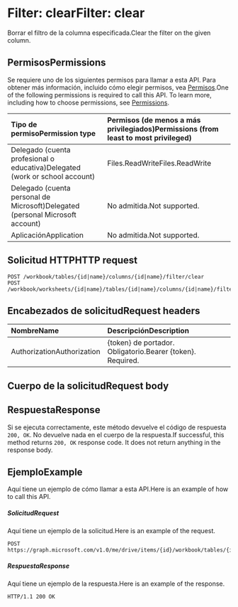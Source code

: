 # <a name="filter-clear"></a><span data-ttu-id="25cda-101">Filter: clear</span><span class="sxs-lookup"><span data-stu-id="25cda-101">Filter: clear</span></span>

<span data-ttu-id="25cda-102">Borrar el filtro de la columna especificada.</span><span class="sxs-lookup"><span data-stu-id="25cda-102">Clear the filter on the given column.</span></span>
## <a name="permissions"></a><span data-ttu-id="25cda-103">Permisos</span><span class="sxs-lookup"><span data-stu-id="25cda-103">Permissions</span></span>
<span data-ttu-id="25cda-p101">Se requiere uno de los siguientes permisos para llamar a esta API. Para obtener más información, incluido cómo elegir permisos, vea [Permisos](../../../concepts/permissions_reference.md).</span><span class="sxs-lookup"><span data-stu-id="25cda-p101">One of the following permissions is required to call this API. To learn more, including how to choose permissions, see [Permissions](../../../concepts/permissions_reference.md).</span></span>

|<span data-ttu-id="25cda-106">Tipo de permiso</span><span class="sxs-lookup"><span data-stu-id="25cda-106">Permission type</span></span>      | <span data-ttu-id="25cda-107">Permisos (de menos a más privilegiados)</span><span class="sxs-lookup"><span data-stu-id="25cda-107">Permissions (from least to most privileged)</span></span>              |
|:--------------------|:---------------------------------------------------------|
|<span data-ttu-id="25cda-108">Delegado (cuenta profesional o educativa)</span><span class="sxs-lookup"><span data-stu-id="25cda-108">Delegated (work or school account)</span></span> | <span data-ttu-id="25cda-109">Files.ReadWrite</span><span class="sxs-lookup"><span data-stu-id="25cda-109">Files.ReadWrite</span></span>    |
|<span data-ttu-id="25cda-110">Delegado (cuenta personal de Microsoft)</span><span class="sxs-lookup"><span data-stu-id="25cda-110">Delegated (personal Microsoft account)</span></span> | <span data-ttu-id="25cda-111">No admitida.</span><span class="sxs-lookup"><span data-stu-id="25cda-111">Not supported.</span></span>    |
|<span data-ttu-id="25cda-112">Aplicación</span><span class="sxs-lookup"><span data-stu-id="25cda-112">Application</span></span> | <span data-ttu-id="25cda-113">No admitida.</span><span class="sxs-lookup"><span data-stu-id="25cda-113">Not supported.</span></span> |

## <a name="http-request"></a><span data-ttu-id="25cda-114">Solicitud HTTP</span><span class="sxs-lookup"><span data-stu-id="25cda-114">HTTP request</span></span>
<!-- { "blockType": "ignored" } -->
```http
POST /workbook/tables/{id|name}/columns/{id|name}/filter/clear
POST /workbook/worksheets/{id|name}/tables/{id|name}/columns/{id|name}/filter/clear

```
## <a name="request-headers"></a><span data-ttu-id="25cda-115">Encabezados de solicitud</span><span class="sxs-lookup"><span data-stu-id="25cda-115">Request headers</span></span>
| <span data-ttu-id="25cda-116">Nombre</span><span class="sxs-lookup"><span data-stu-id="25cda-116">Name</span></span>       | <span data-ttu-id="25cda-117">Descripción</span><span class="sxs-lookup"><span data-stu-id="25cda-117">Description</span></span>|
|:---------------|:----------|
| <span data-ttu-id="25cda-118">Authorization</span><span class="sxs-lookup"><span data-stu-id="25cda-118">Authorization</span></span>  | <span data-ttu-id="25cda-p102">{token} de portador. Obligatorio.</span><span class="sxs-lookup"><span data-stu-id="25cda-p102">Bearer {token}. Required.</span></span> |

## <a name="request-body"></a><span data-ttu-id="25cda-121">Cuerpo de la solicitud</span><span class="sxs-lookup"><span data-stu-id="25cda-121">Request body</span></span>

## <a name="response"></a><span data-ttu-id="25cda-122">Respuesta</span><span class="sxs-lookup"><span data-stu-id="25cda-122">Response</span></span>

<span data-ttu-id="25cda-p103">Si se ejecuta correctamente, este método devuelve el código de respuesta `200, OK`. No devuelve nada en el cuerpo de la respuesta.</span><span class="sxs-lookup"><span data-stu-id="25cda-p103">If successful, this method returns `200, OK` response code. It does not return anything in the response body.</span></span>

## <a name="example"></a><span data-ttu-id="25cda-125">Ejemplo</span><span class="sxs-lookup"><span data-stu-id="25cda-125">Example</span></span>
<span data-ttu-id="25cda-126">Aquí tiene un ejemplo de cómo llamar a esta API.</span><span class="sxs-lookup"><span data-stu-id="25cda-126">Here is an example of how to call this API.</span></span>
##### <a name="request"></a><span data-ttu-id="25cda-127">Solicitud</span><span class="sxs-lookup"><span data-stu-id="25cda-127">Request</span></span>
<span data-ttu-id="25cda-128">Aquí tiene un ejemplo de la solicitud.</span><span class="sxs-lookup"><span data-stu-id="25cda-128">Here is an example of the request.</span></span>
<!-- {
  "blockType": "request",
  "name": "filter_clear"
}-->
```http
POST https://graph.microsoft.com/v1.0/me/drive/items/{id}/workbook/tables/{id|name}/columns/{id|name}/filter/clear
```

##### <a name="response"></a><span data-ttu-id="25cda-129">Respuesta</span><span class="sxs-lookup"><span data-stu-id="25cda-129">Response</span></span>
<span data-ttu-id="25cda-130">Aquí tiene un ejemplo de la respuesta.</span><span class="sxs-lookup"><span data-stu-id="25cda-130">Here is an example of the response.</span></span> 
<!-- {
  "blockType": "response",
  "truncated": true,
  "@odata.type": "microsoft.graph.none"
} -->
```http
HTTP/1.1 200 OK
```

<!-- uuid: 8fcb5dbc-d5aa-4681-8e31-b001d5168d79
2015-10-25 14:57:30 UTC -->
<!-- {
  "type": "#page.annotation",
  "description": "Filter: clear",
  "keywords": "",
  "section": "documentation",
  "tocPath": ""
}-->
